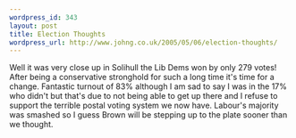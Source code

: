 ```yaml
--- 
wordpress_id: 343
layout: post
title: Election Thoughts
wordpress_url: http://www.johng.co.uk/2005/05/06/election-thoughts/
---
```

Well it was very close up in Solihull the Lib Dems won by only 279 votes! After being a conservative stronghold for such a long time it's time for a change. Fantastic turnout of 83% although I am sad to say I was in the 17% who didn't but that's due to not being able to get up there and I refuse to support the terrible postal voting system we now have. Labour's majority was smashed so I guess Brown will be stepping up to the plate sooner than we thought.<br />
